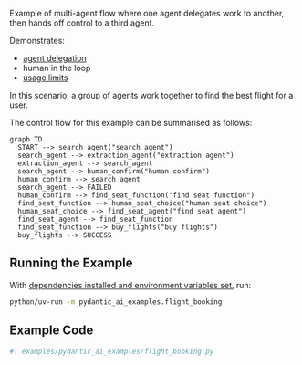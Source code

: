 Example of multi-agent flow where one agent delegates work to another, then hands off control to a third agent.

Demonstrates:

* [agent delegation](../results.md#streaming-structured-responses)
* human in the loop
* [usage limits](#)

In this scenario, a group of agents work together to find the best flight for a user.

The control flow for this example can be summarised as follows:

```mermaid
graph TD
  START --> search_agent("search agent")
  search_agent --> extraction_agent("extraction agent")
  extraction_agent --> search_agent
  search_agent --> human_confirm("human confirm")
  human_confirm --> search_agent
  search_agent --> FAILED
  human_confirm --> find_seat_function("find seat function")
  find_seat_function --> human_seat_choice("human seat choice")
  human_seat_choice --> find_seat_agent("find seat agent")
  find_seat_agent --> find_seat_function
  find_seat_function --> buy_flights("buy flights")
  buy_flights --> SUCCESS
```

## Running the Example

With [dependencies installed and environment variables set](./index.md#usage), run:

```bash
python/uv-run -m pydantic_ai_examples.flight_booking
```

## Example Code

```python {title="flight_booking.py"}
#! examples/pydantic_ai_examples/flight_booking.py
```
